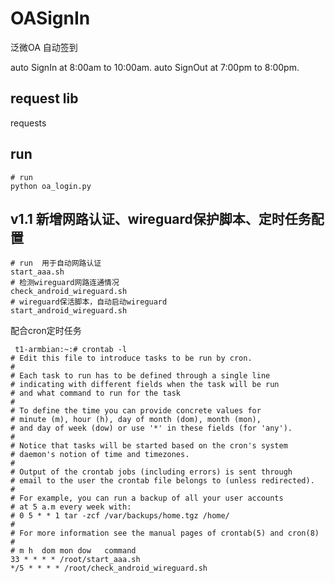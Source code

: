 # OASignIn
泛微OA 自动签到

auto SignIn at 8:00am to 10:00am.
auto SignOut at 7:00pm to 8:00pm.

## request lib
requests

## run
```shell
# run 
python oa_login.py
```


## v1.1 新增网路认证、wireguard保护脚本、定时任务配置

```shell
# run  用于自动网路认证
start_aaa.sh
# 检测wireguard网路连通情况
check_android_wireguard.sh
# wireguard保活脚本，自动启动wireguard
start_android_wireguard.sh
```

配合cron定时任务

```shell
 t1-armbian:~:# crontab -l
# Edit this file to introduce tasks to be run by cron.
#
# Each task to run has to be defined through a single line
# indicating with different fields when the task will be run
# and what command to run for the task
#
# To define the time you can provide concrete values for
# minute (m), hour (h), day of month (dom), month (mon),
# and day of week (dow) or use '*' in these fields (for 'any').
#
# Notice that tasks will be started based on the cron's system
# daemon's notion of time and timezones.
#
# Output of the crontab jobs (including errors) is sent through
# email to the user the crontab file belongs to (unless redirected).
#
# For example, you can run a backup of all your user accounts
# at 5 a.m every week with:
# 0 5 * * 1 tar -zcf /var/backups/home.tgz /home/
#
# For more information see the manual pages of crontab(5) and cron(8)
#
# m h  dom mon dow   command
33 * * * * /root/start_aaa.sh
*/5 * * * * /root/check_android_wireguard.sh

```
